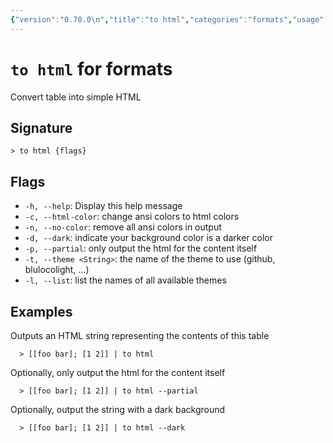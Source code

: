 ```yaml
---
{"version":"0.70.0\n","title":"to html","categories":"formats","usage":"Convert table into simple HTML\n"}
---
```

<!-- THIS FILE IS GENERATED BY update_book_commands.cjs USING NUSHELL'S HELP COMMANDS.
REFRAIN FROM EDITING IT MANUALLY.-->
# <code>to html</code> for formats

<div class='command-title'>Convert table into simple HTML</div>

## Signature

```> to html {flags}```

## Flags

 * ```-h, --help```: Display this help message
 * ```-c, --html-color```: change ansi colors to html colors
 * ```-n, --no-color```: remove all ansi colors in output
 * ```-d, --dark```: indicate your background color is a darker color
 * ```-p, --partial```: only output the html for the content itself
 * ```-t, --theme <String>```: the name of the theme to use (github, blulocolight, ...)
 * ```-l, --list```: list the names of all available themes
## Examples

  Outputs an  HTML string representing the contents of this table
```shell
  > [[foo bar]; [1 2]] | to html
```
  Optionally, only output the html for the content itself
```shell
  > [[foo bar]; [1 2]] | to html --partial
```
  Optionally, output the string with a dark background
```shell
  > [[foo bar]; [1 2]] | to html --dark
```


